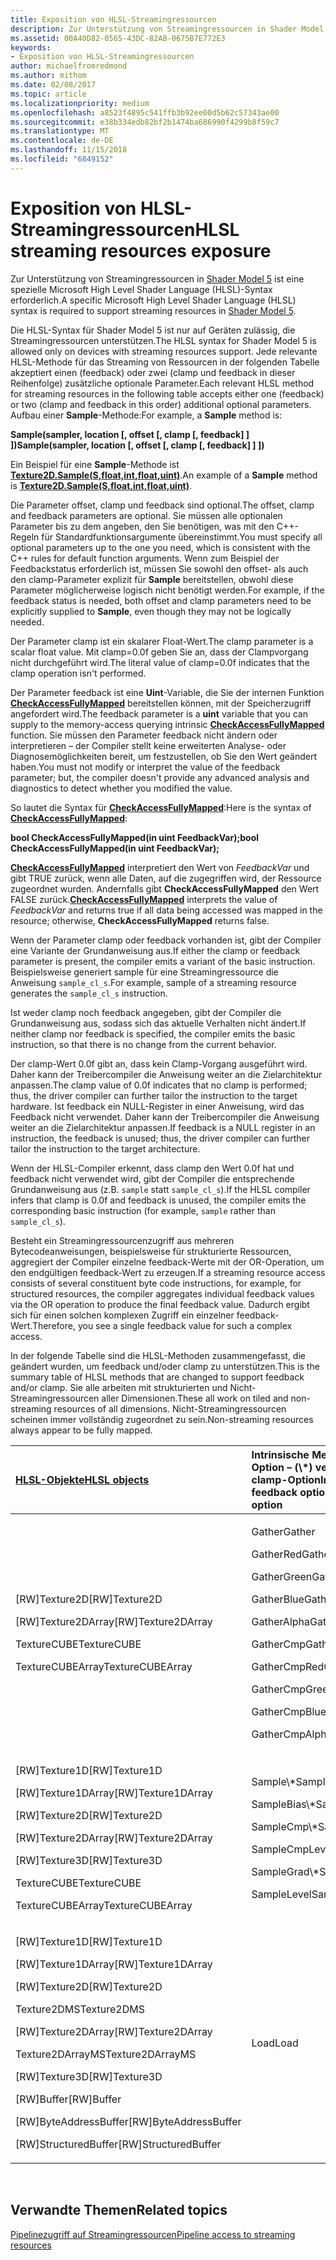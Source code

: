 ```yaml
---
title: Exposition von HLSL-Streamingressourcen
description: Zur Unterstützung von Streamingressourcen in Shader Model 5 ist eine spezielle Microsoft High Level Shader Language (HLSL)-Syntax erforderlich.
ms.assetid: 00A40D82-0565-43DC-82AB-0675B7E772E3
keywords:
- Exposition von HLSL-Streamingressourcen
author: michaelfromredmond
ms.author: mithom
ms.date: 02/08/2017
ms.topic: article
ms.localizationpriority: medium
ms.openlocfilehash: a8523f4895c541ffb3b92ee00d5b62c57343ae00
ms.sourcegitcommit: e38b334edb82bf2b1474ba686990f4299b8f59c7
ms.translationtype: MT
ms.contentlocale: de-DE
ms.lasthandoff: 11/15/2018
ms.locfileid: "6849152"
---
```

# <a name="hlsl-streaming-resources-exposure"></a><span data-ttu-id="11b19-104">Exposition von HLSL-Streamingressourcen</span><span class="sxs-lookup"><span data-stu-id="11b19-104">HLSL streaming resources exposure</span></span>


<span data-ttu-id="11b19-105">Zur Unterstützung von Streamingressourcen in [Shader Model 5](https://msdn.microsoft.com/library/windows/desktop/ff471356) ist eine spezielle Microsoft High Level Shader Language (HLSL)-Syntax erforderlich.</span><span class="sxs-lookup"><span data-stu-id="11b19-105">A specific Microsoft High Level Shader Language (HLSL) syntax is required to support streaming resources in [Shader Model 5](https://msdn.microsoft.com/library/windows/desktop/ff471356).</span></span>

<span data-ttu-id="11b19-106">Die HLSL-Syntax für Shader Model 5 ist nur auf Geräten zulässig, die Streamingressourcen unterstützen.</span><span class="sxs-lookup"><span data-stu-id="11b19-106">The HLSL syntax for Shader Model 5 is allowed only on devices with streaming resources support.</span></span> <span data-ttu-id="11b19-107">Jede relevante HLSL-Methode für das Streaming von Ressourcen in der folgenden Tabelle akzeptiert einen (feedback) oder zwei (clamp und feedback in dieser Reihenfolge) zusätzliche optionale Parameter.</span><span class="sxs-lookup"><span data-stu-id="11b19-107">Each relevant HLSL method for streaming resources in the following table accepts either one (feedback) or two (clamp and feedback in this order) additional optional parameters.</span></span> <span data-ttu-id="11b19-108">Aufbau einer **Sample**-Methode:</span><span class="sxs-lookup"><span data-stu-id="11b19-108">For example, a **Sample** method is:</span></span>

**<span data-ttu-id="11b19-109">Sample(sampler, location \[, offset \[, clamp \[, feedback\] \] \])</span><span class="sxs-lookup"><span data-stu-id="11b19-109">Sample(sampler, location \[, offset \[, clamp \[, feedback\] \] \])</span></span>**

<span data-ttu-id="11b19-110">Ein Beispiel für eine **Sample**-Methode ist [**Texture2D.Sample(S,float,int,float,uint)**](https://msdn.microsoft.com/library/windows/desktop/dn393787).</span><span class="sxs-lookup"><span data-stu-id="11b19-110">An example of a **Sample** method is [**Texture2D.Sample(S,float,int,float,uint)**](https://msdn.microsoft.com/library/windows/desktop/dn393787).</span></span>

<span data-ttu-id="11b19-111">Die Parameter offset, clamp und feedback sind optional.</span><span class="sxs-lookup"><span data-stu-id="11b19-111">The offset, clamp and feedback parameters are optional.</span></span> <span data-ttu-id="11b19-112">Sie müssen alle optionalen Parameter bis zu dem angeben, den Sie benötigen, was mit den C++- Regeln für Standardfunktionsargumente übereinstimmt.</span><span class="sxs-lookup"><span data-stu-id="11b19-112">You must specify all optional parameters up to the one you need, which is consistent with the C++ rules for default function arguments.</span></span> <span data-ttu-id="11b19-113">Wenn zum Beispiel der Feedbackstatus erforderlich ist, müssen Sie sowohl den offset- als auch den clamp-Parameter explizit für **Sample** bereitstellen, obwohl diese Parameter möglicherweise logisch nicht benötigt werden.</span><span class="sxs-lookup"><span data-stu-id="11b19-113">For example, if the feedback status is needed, both offset and clamp parameters need to be explicitly supplied to **Sample**, even though they may not be logically needed.</span></span>

<span data-ttu-id="11b19-114">Der Parameter clamp ist ein skalarer Float-Wert.</span><span class="sxs-lookup"><span data-stu-id="11b19-114">The clamp parameter is a scalar float value.</span></span> <span data-ttu-id="11b19-115">Mit clamp=0.0f geben Sie an, dass der Clampvorgang nicht durchgeführt wird.</span><span class="sxs-lookup"><span data-stu-id="11b19-115">The literal value of clamp=0.0f indicates that the clamp operation isn't performed.</span></span>

<span data-ttu-id="11b19-116">Der Parameter feedback ist eine **Uint**-Variable, die Sie der internen Funktion [**CheckAccessFullyMapped**](https://msdn.microsoft.com/library/windows/desktop/dn292083) bereitstellen können, mit der Speicherzugriff angefordert wird.</span><span class="sxs-lookup"><span data-stu-id="11b19-116">The feedback parameter is a **uint** variable that you can supply to the memory-access querying intrinsic [**CheckAccessFullyMapped**](https://msdn.microsoft.com/library/windows/desktop/dn292083) function.</span></span> <span data-ttu-id="11b19-117">Sie müssen den Parameter feedback nicht ändern oder interpretieren – der Compiler stellt keine erweiterten Analyse- oder Diagnosemöglichkeiten bereit, um festzustellen, ob Sie den Wert geändert haben.</span><span class="sxs-lookup"><span data-stu-id="11b19-117">You must not modify or interpret the value of the feedback parameter; but, the compiler doesn't provide any advanced analysis and diagnostics to detect whether you modified the value.</span></span>

<span data-ttu-id="11b19-118">So lautet die Syntax für [**CheckAccessFullyMapped**](https://msdn.microsoft.com/library/windows/desktop/dn292083):</span><span class="sxs-lookup"><span data-stu-id="11b19-118">Here is the syntax of [**CheckAccessFullyMapped**](https://msdn.microsoft.com/library/windows/desktop/dn292083):</span></span>

**<span data-ttu-id="11b19-119">bool CheckAccessFullyMapped(in uint FeedbackVar);</span><span class="sxs-lookup"><span data-stu-id="11b19-119">bool CheckAccessFullyMapped(in uint FeedbackVar);</span></span>**

<span data-ttu-id="11b19-120">[**CheckAccessFullyMapped**](https://msdn.microsoft.com/library/windows/desktop/dn292083) interpretiert den Wert von *FeedbackVar* und gibt TRUE zurück, wenn alle Daten, auf die zugegriffen wird, der Ressource zugeordnet wurden. Andernfalls gibt **CheckAccessFullyMapped** den Wert FALSE zurück.</span><span class="sxs-lookup"><span data-stu-id="11b19-120">[**CheckAccessFullyMapped**](https://msdn.microsoft.com/library/windows/desktop/dn292083) interprets the value of *FeedbackVar* and returns true if all data being accessed was mapped in the resource; otherwise, **CheckAccessFullyMapped** returns false.</span></span>

<span data-ttu-id="11b19-121">Wenn der Parameter clamp oder feedback vorhanden ist, gibt der Compiler eine Variante der Grundanweisung aus.</span><span class="sxs-lookup"><span data-stu-id="11b19-121">If either the clamp or feedback parameter is present, the compiler emits a variant of the basic instruction.</span></span> <span data-ttu-id="11b19-122">Beispielsweise generiert sample für eine Streamingressource die Anweisung `sample_cl_s`.</span><span class="sxs-lookup"><span data-stu-id="11b19-122">For example, sample of a streaming resource generates the `sample_cl_s` instruction.</span></span>

<span data-ttu-id="11b19-123">Ist weder clamp noch feedback angegeben, gibt der Compiler die Grundanweisung aus, sodass sich das aktuelle Verhalten nicht ändert.</span><span class="sxs-lookup"><span data-stu-id="11b19-123">If neither clamp nor feedback is specified, the compiler emits the basic instruction, so that there is no change from the current behavior.</span></span>

<span data-ttu-id="11b19-124">Der clamp-Wert 0.0f gibt an, dass kein Clamp-Vorgang ausgeführt wird. Daher kann der Treibercompiler die Anweisung weiter an die Zielarchitektur anpassen.</span><span class="sxs-lookup"><span data-stu-id="11b19-124">The clamp value of 0.0f indicates that no clamp is performed; thus, the driver compiler can further tailor the instruction to the target hardware.</span></span> <span data-ttu-id="11b19-125">Ist feedback ein NULL-Register in einer Anweisung, wird das Feedback nicht verwendet. Daher kann der Treibercompiler die Anweisung weiter an die Zielarchitektur anpassen.</span><span class="sxs-lookup"><span data-stu-id="11b19-125">If feedback is a NULL register in an instruction, the feedback is unused; thus, the driver compiler can further tailor the instruction to the target architecture.</span></span>

<span data-ttu-id="11b19-126">Wenn der HLSL-Compiler erkennt, dass clamp den Wert 0.0f hat und feedback nicht verwendet wird, gibt der Compiler die entsprechende Grundanweisung aus (z.B. `sample` statt `sample_cl_s`).</span><span class="sxs-lookup"><span data-stu-id="11b19-126">If the HLSL compiler infers that clamp is 0.0f and feedback is unused, the compiler emits the corresponding basic instruction (for example, `sample` rather than `sample_cl_s`).</span></span>

<span data-ttu-id="11b19-127">Besteht ein Streamingressourcenzugriff aus mehreren Bytecodeanweisungen, beispielsweise für strukturierte Ressourcen, aggregiert der Compiler einzelne feedback-Werte mit der OR-Operation, um den endgültigen feedback-Wert zu erzeugen.</span><span class="sxs-lookup"><span data-stu-id="11b19-127">If a streaming resource access consists of several constituent byte code instructions, for example, for structured resources, the compiler aggregates individual feedback values via the OR operation to produce the final feedback value.</span></span> <span data-ttu-id="11b19-128">Dadurch ergibt sich für einen solchen komplexen Zugriff ein einzelner feedback-Wert.</span><span class="sxs-lookup"><span data-stu-id="11b19-128">Therefore, you see a single feedback value for such a complex access.</span></span>

<span data-ttu-id="11b19-129">In der folgende Tabelle sind die HLSL-Methoden zusammengefasst, die geändert wurden, um feedback und/oder clamp zu unterstützen.</span><span class="sxs-lookup"><span data-stu-id="11b19-129">This is the summary table of HLSL methods that are changed to support feedback and/or clamp.</span></span> <span data-ttu-id="11b19-130">Sie alle arbeiten mit strukturierten und Nicht-Streamingressourcen aller Dimensionen.</span><span class="sxs-lookup"><span data-stu-id="11b19-130">These all work on tiled and non-streaming resources of all dimensions.</span></span> <span data-ttu-id="11b19-131">Nicht-Streamingressourcen scheinen immer vollständig zugeordnet zu sein.</span><span class="sxs-lookup"><span data-stu-id="11b19-131">Non-streaming resources always appear to be fully mapped.</span></span>

<table>
<colgroup>
<col width="50%" />
<col width="50%" />
</colgroup>
<thead>
<tr class="header">
<th align="left"><a href="https://msdn.microsoft.com/library/windows/desktop/ff471359"><span data-ttu-id="11b19-132">HLSL-Objekte</span><span class="sxs-lookup"><span data-stu-id="11b19-132">HLSL objects</span></span></a> </th>
<th align="left"><span data-ttu-id="11b19-133">Intrinsische Methoden mit feedback-Option – (\*) verfügt auch über die clamp-Option</span><span class="sxs-lookup"><span data-stu-id="11b19-133">Intrinsic methods with feedback option (\*) - also has clamp option</span></span></th>
</tr>
</thead>
<tbody>
<tr class="odd">
<td align="left"><p><span data-ttu-id="11b19-134">[RW]Texture2D</span><span class="sxs-lookup"><span data-stu-id="11b19-134">[RW]Texture2D</span></span></p>
<p><span data-ttu-id="11b19-135">[RW]Texture2DArray</span><span class="sxs-lookup"><span data-stu-id="11b19-135">[RW]Texture2DArray</span></span></p>
<p><span data-ttu-id="11b19-136">TextureCUBE</span><span class="sxs-lookup"><span data-stu-id="11b19-136">TextureCUBE</span></span></p>
<p><span data-ttu-id="11b19-137">TextureCUBEArray</span><span class="sxs-lookup"><span data-stu-id="11b19-137">TextureCUBEArray</span></span></p></td>
<td align="left"><p><span data-ttu-id="11b19-138">Gather</span><span class="sxs-lookup"><span data-stu-id="11b19-138">Gather</span></span></p>
<p><span data-ttu-id="11b19-139">GatherRed</span><span class="sxs-lookup"><span data-stu-id="11b19-139">GatherRed</span></span></p>
<p><span data-ttu-id="11b19-140">GatherGreen</span><span class="sxs-lookup"><span data-stu-id="11b19-140">GatherGreen</span></span></p>
<p><span data-ttu-id="11b19-141">GatherBlue</span><span class="sxs-lookup"><span data-stu-id="11b19-141">GatherBlue</span></span></p>
<p><span data-ttu-id="11b19-142">GatherAlpha</span><span class="sxs-lookup"><span data-stu-id="11b19-142">GatherAlpha</span></span></p>
<p><span data-ttu-id="11b19-143">GatherCmp</span><span class="sxs-lookup"><span data-stu-id="11b19-143">GatherCmp</span></span></p>
<p><span data-ttu-id="11b19-144">GatherCmpRed</span><span class="sxs-lookup"><span data-stu-id="11b19-144">GatherCmpRed</span></span></p>
<p><span data-ttu-id="11b19-145">GatherCmpGreen</span><span class="sxs-lookup"><span data-stu-id="11b19-145">GatherCmpGreen</span></span></p>
<p><span data-ttu-id="11b19-146">GatherCmpBlue</span><span class="sxs-lookup"><span data-stu-id="11b19-146">GatherCmpBlue</span></span></p>
<p><span data-ttu-id="11b19-147">GatherCmpAlpha</span><span class="sxs-lookup"><span data-stu-id="11b19-147">GatherCmpAlpha</span></span></p></td>
</tr>
<tr class="even">
<td align="left"><p><span data-ttu-id="11b19-148">[RW]Texture1D</span><span class="sxs-lookup"><span data-stu-id="11b19-148">[RW]Texture1D</span></span></p>
<p><span data-ttu-id="11b19-149">[RW]Texture1DArray</span><span class="sxs-lookup"><span data-stu-id="11b19-149">[RW]Texture1DArray</span></span></p>
<p><span data-ttu-id="11b19-150">[RW]Texture2D</span><span class="sxs-lookup"><span data-stu-id="11b19-150">[RW]Texture2D</span></span></p>
<p><span data-ttu-id="11b19-151">[RW]Texture2DArray</span><span class="sxs-lookup"><span data-stu-id="11b19-151">[RW]Texture2DArray</span></span></p>
<p><span data-ttu-id="11b19-152">[RW]Texture3D</span><span class="sxs-lookup"><span data-stu-id="11b19-152">[RW]Texture3D</span></span></p>
<p><span data-ttu-id="11b19-153">TextureCUBE</span><span class="sxs-lookup"><span data-stu-id="11b19-153">TextureCUBE</span></span></p>
<p><span data-ttu-id="11b19-154">TextureCUBEArray</span><span class="sxs-lookup"><span data-stu-id="11b19-154">TextureCUBEArray</span></span></p></td>
<td align="left"><p><span data-ttu-id="11b19-155">Sample\*</span><span class="sxs-lookup"><span data-stu-id="11b19-155">Sample\*</span></span></p>
<p><span data-ttu-id="11b19-156">SampleBias\*</span><span class="sxs-lookup"><span data-stu-id="11b19-156">SampleBias\*</span></span></p>
<p><span data-ttu-id="11b19-157">SampleCmp\*</span><span class="sxs-lookup"><span data-stu-id="11b19-157">SampleCmp\*</span></span></p>
<p><span data-ttu-id="11b19-158">SampleCmpLevelZero</span><span class="sxs-lookup"><span data-stu-id="11b19-158">SampleCmpLevelZero</span></span></p>
<p><span data-ttu-id="11b19-159">SampleGrad\*</span><span class="sxs-lookup"><span data-stu-id="11b19-159">SampleGrad\*</span></span></p>
<p><span data-ttu-id="11b19-160">SampleLevel</span><span class="sxs-lookup"><span data-stu-id="11b19-160">SampleLevel</span></span></p></td>
</tr>
<tr class="odd">
<td align="left"><p><span data-ttu-id="11b19-161">[RW]Texture1D</span><span class="sxs-lookup"><span data-stu-id="11b19-161">[RW]Texture1D</span></span></p>
<p><span data-ttu-id="11b19-162">[RW]Texture1DArray</span><span class="sxs-lookup"><span data-stu-id="11b19-162">[RW]Texture1DArray</span></span></p>
<p><span data-ttu-id="11b19-163">[RW]Texture2D</span><span class="sxs-lookup"><span data-stu-id="11b19-163">[RW]Texture2D</span></span></p>
<p><span data-ttu-id="11b19-164">Texture2DMS</span><span class="sxs-lookup"><span data-stu-id="11b19-164">Texture2DMS</span></span></p>
<p><span data-ttu-id="11b19-165">[RW]Texture2DArray</span><span class="sxs-lookup"><span data-stu-id="11b19-165">[RW]Texture2DArray</span></span></p>
<p><span data-ttu-id="11b19-166">Texture2DArrayMS</span><span class="sxs-lookup"><span data-stu-id="11b19-166">Texture2DArrayMS</span></span></p>
<p><span data-ttu-id="11b19-167">[RW]Texture3D</span><span class="sxs-lookup"><span data-stu-id="11b19-167">[RW]Texture3D</span></span></p>
<p><span data-ttu-id="11b19-168">[RW]Buffer</span><span class="sxs-lookup"><span data-stu-id="11b19-168">[RW]Buffer</span></span></p>
<p><span data-ttu-id="11b19-169">[RW]ByteAddressBuffer</span><span class="sxs-lookup"><span data-stu-id="11b19-169">[RW]ByteAddressBuffer</span></span></p>
<p><span data-ttu-id="11b19-170">[RW]StructuredBuffer</span><span class="sxs-lookup"><span data-stu-id="11b19-170">[RW]StructuredBuffer</span></span></p></td>
<td align="left"><span data-ttu-id="11b19-171">Load</span><span class="sxs-lookup"><span data-stu-id="11b19-171">Load</span></span></td>
</tr>
</tbody>
</table>

 

## <a name="span-idrelated-topicsspanrelated-topics"></a><span data-ttu-id="11b19-172"><span id="related-topics"></span>Verwandte Themen</span><span class="sxs-lookup"><span data-stu-id="11b19-172"><span id="related-topics"></span>Related topics</span></span>


[<span data-ttu-id="11b19-173">Pipelinezugriff auf Streamingressourcen</span><span class="sxs-lookup"><span data-stu-id="11b19-173">Pipeline access to streaming resources</span></span>](pipeline-access-to-streaming-resources.md)

 

 




